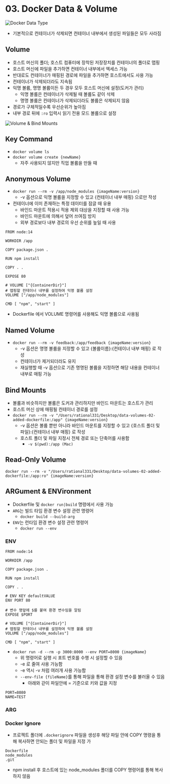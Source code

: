 # 03. Docker Data &amp; Volume

![Docker Data Type](dataAndVolume.png)

* 기본적으로 컨테이너가 삭제되면 컨테이너 내부에서 생성된 파일들은 모두 사라짐

## Volume
* 호스트 머신의 폴더; 호스트 컴퓨터에 장착된 저장장치를 컨테이너의 폴더로 맵핑
* 호스트 머신에 파일을 추가하면 컨테이너 내부에서 엑세스 가능
* 반대로도 컨테이너가 매핑된 경로에 파일을 추가하면 호스트에서도 사용 가능
* 컨테이너가 삭제되더라도 지속됨
* 익명 볼륨, 명명 볼륨이든 두 경우 모두 호스트 머신에 설정(도커가 관리)
  * 익명 볼륨은 컨테이너가 삭제될 때 볼륨도 같이 삭제
  * 명명 볼륨은 컨테이너가 삭제되더라도 볼륨은 삭제되지 않음
* 경로가 구체적일수록 우선순위가 높아짐
* 내부 경로 뒤에 `:ro` 입력시 읽기 전용 모드 볼륨으로 설정

![Volume & Bind Mounts](bindMounts.png)

## Key Command
* `docker volume ls`
* `docker volume create {newName}`
  * 자주 사용되지 않지만 직업 볼륨을 만들 때

## Anonymous Volume
* `docker run --rm -v /app/node_modules {imageName:version}`
  * -v 옵션으로 익명 볼륨을 지정할 수 있고 {컨테이너 내부 매핑} 으로만 작성
* 컨테이너에 이미 존재하는 특정 데이터를 잠글 때 유용
  * 바인드 마운트 적용시 적용 제외 대상을 지정할 때 사용 가능
  * 바인드 마운트에 의해서 덮어 쓰여짐 방지
  * 외부 경로보다 내부 경로의 우선 순위를 높일 때 사용
```Docker
FROM node:14

WORKDIR /app

COPY package.json .

RUN npm install

COPY . .

EXPOSE 80

# VOLUME ["{ContainerDir}"] 
# 맵핑할 컨테이너 내부를 설정하여 익명 볼륨 설정
VOLUME ["/app/node_modules"]

CMD [ "npm", "start" ]
```
* Dockerfile 에서 VOLUME 명령어를 사용해도 익명 볼륨으로 사용됨
## Named Volume
* `docker run --rm -v feedback:/app/feedback {imageName:version}`
  * -v 옵션은 명명 볼륨을 지정할 수 있고 {볼륨이름}:{컨테이너 내부 매핑} 로 작성
  * 컨테이너가 제거되더라도 유지
  * 재실행할 때 -v 옵션으로 기존 명명된 볼륨을 지정하면 해당 내용을 컨테이너 내부로 매핑 가능


## Bind Mounts
* 볼륨과 비슷하지만 볼륨은 도커과 관리하지만 바인드 마운트는 호스트가 관리
* 호스트 머신 상에 매핑될 컨테이너 경로를 설정
* `docker run --rm -v "/Users/rational331/Desktop/data-volumes-02-added-dockerfile:/app" {imageName:version}`
  * -v 옵션은 볼륨 뿐만 아니라 바인드 마운트를 지정할 수 있고 {호스트 폴더 및 파일}:{컨테이너 내부 매핑} 로 작성
  * 호스트 폴더 및 파일 지정시 전체 경로 또는 단축어를 사용함
    * `-v $(pwd):/app (Mac)`

## Read-Only Volume
`docker run --rm -v "/Users/rational331/Desktop/data-volumes-02-added-dockerfile:/app:ro" {imageName:version}`

## ARGument & ENVironment
* Dockerfile 및 `docker run|build` 명령에서 사용 가능
* `ARG`는 빌드 타임 환경 변수 설정 관련 명령어
  * `docker build --build-arg`
* `ENV`는 런타임 환경 변수 설정 관련 명령어
  * `docker run --env`

### ENV
```Docker
FROM node:14

WORKDIR /app

COPY package.json .

RUN npm install

COPY . .

# ENV KEY defaultVALUE
ENV PORT 80

# 변수 명앞에 $를 붙여 환경 변수임을 알림
EXPOSE $PORT

# VOLUME ["{ContainerDir}"] 
# 맵핑할 컨테이너 내부를 설정하여 익명 볼륨 설정
VOLUME ["/app/node_modules"]

CMD [ "npm", "start" ]
```

* `docker run -d --rm -p 3000:8000 --env PORT=8000 {imageName}`
  * 위 명령어로 실행 시 포트 번호를 수행 시 설정할 수 있음
  * -e 로 줄여 사용 가능함
  * -e 역시 -v 처럼 여러개 사용 가능함
  * `--env-file {fileName}`를 통해 파일을 통해 환경 설정 변수를 불러올 수 있음
    * 아래와 갇이 파일안에 = 기준으로 키와 값을 지정
```Plain Text
PORT=8080
NAME=TEST
```

### ARG

### Docker Ignore
* 프로젝트 폴더에 `.dockerignore` 파일을 생성후 해당 파일 안에 COPY 명령을 통해 복사하면 안되는 폴더 및 파일을 지정 가
```plain text
Dockerfile
node_modules
.git 
```
* npm install 후 호스트에 있는 node_modules 폴더를 COPY 명령어를 통해 복사하지 않음



